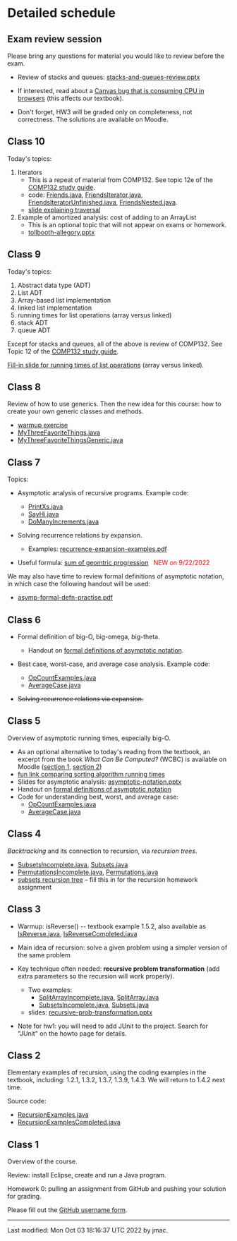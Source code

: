 # Detailed schedule

<!-- ## Class 24 -->

<!-- Exam review. Whiteboard notes: [whiteboard-12-9-2021.png](class24/whiteboard-12-9-2021.png) -->

<!-- ## Class 23 -->

<!-- Please fill out the [official feedback -->
<!-- form](https://lms.dickinson.edu/mod/url/view.php?id=1059641) if you -->
<!-- have not done so already. -->

<!-- Today's topic: depth-first and breadth-first graph traversals. -->

<!-- PowerPoint: -->
<!-- [intuitive-graph-traversals.pptx](class23/intuitive-graph-traversals.pptx) -->

<!-- Handout: [graph-traversals-handout.pdf](class23/graph-traversals-handout.pdf) -->

<!-- Handout solution: [graph-traversals-handout-solution.pdf](class23/graph-traversals-handout-solution.pdf) -->


<!-- ## Class 22 -->

<!-- Please fill out the [official feedback -->
<!-- form](https://lms.dickinson.edu/mod/url/view.php?id=1059641) for the -->
<!-- course (we will do this in class time). -->

<!-- Today's topic: graphs, including adjacency matrices and adjacency -->
<!-- lists. -->

<!-- PowerPoint: [class22-graphs.pptx](class22/class22-graphs.pptx) -->

<!-- ## Class 21 -->

<!-- Today's topic: Java Stream API. We pick up where we left off last time -->
<!-- with the `filter()` method. A slightly updated version of -->
<!-- [streamdemo.zip](class21/streamdemo.zip) is available. -->

<!-- ## Class 20 -->

<!-- Main topics for today: functional programming and lambda -->
<!-- expressions. We may also begin on the Java Stream API. -->

<!-- Code: [functionAsParam.py](class20/functionAsParam.py), -->
<!-- [FunctionParameterDemo.java](class20/FunctionParameterDemo.java), [streamdemo.zip](class21/streamdemo.zip) -->

<!-- To run Python code without installing anything, -->
<!-- [repl.it](https://repl.it) is a good option. -->

<!-- Purely for interest: If you are curious about where the "lambda" in -->
<!-- lambda-expressions comes from... The use of the Greek letter lambda to -->
<!-- represent an anonymous function was first introduced by Alonzo Church -->
<!-- in his 1936 paper "[An Unsolvable Problem of Elementary Number -->
<!-- Theory](http://links.jstor.org/sici?sici=0002-9327%28193604%2958%3A2%3C345%3AAUPOEN%3E2.0.CO%3B2-1)", -->
<!-- American Journal of Mathematics, Vol. 58, No. 2. (Apr., 1936), -->
<!-- pp. 345-363. This paper is one of two that are most closely linked -->
<!-- with the birth of computer science as an academic discipline. The -->
<!-- other is Alan Turing's paper on computable numbers, also from 1936. To -->
<!-- find out more, take COMP314. -->


<!-- ## Class 19 -->

<!-- Hash tables, session II. We continue with the PowerPoint, Java files, -->
<!-- and handout from last time. -->

<!-- As part of our discussion of a few computer scientists, it's well -->
<!-- worth checking out [Joy -->
<!-- Buolamwini](https://www.media.mit.edu/people/joyab/overview/)'s -->
<!-- [poetofcode.com](https://poetofcode.com/) site, especially her video art "AI, -->
<!-- Ain't I A Woman." -->


<!-- ## Class 18 -->

<!-- Hash tables, session I. -->

<!-- PowerPoint: [class18-hash-tables.pptx](class18/class18-hash-tables.pptx) <font color="green">UPDATED on 11/18/2021 &ndash; fixed an error on slide 29</font> -->

<!-- Java: [HashCodes.java](class18/HashCodes.java) and -->
<!-- [ComputerScientist.java](class18/ComputerScientist.java) -->

<!-- Handout: [hash-table-handout.pdf](class18/hash-table-handout.pdf) (and the [handout solution](class18/hash-table-handout-solution.pdf) <font color="green">UPDATED on 11/18/2021 &ndash; fixed errors</font>) -->


<!-- ## Class 17b -->

<!-- Exam review session. Please bring any questions. -->

<!-- Also, we will go over stable sorting again, using an updated -->
<!-- explanation. -->

<!-- As previously announced, homework assignment 6 will be graded on -->
<!-- completeness only. Solutions are being made available today. Unlike -->
<!-- most other homework assignments, you may consult the solutions when -->
<!-- working on this assignment. To benefit as much as possible from the -->
<!-- assignment, you should make a serious attempt at each question before -->
<!-- consulting the solution. -->

<!-- ## Class 17 -->

<!-- Note the announcement of midterm exam 2. Also note that homework six -->
<!-- will be graded on completeness only, and can optionally be turned in -->
<!-- before the exam or after the exam. -->

<!-- Topics: -->
<!-- * Heap sort -->
<!-- * Stability of sorting algorithms -->
<!-- * Example of real-world sorting algorithm -->

<!-- PowerPoint: [class17-heap-sort.pptx](class17/class17-heap-sort.pptx) &nbsp;&nbsp;&nbsp;<font color="green">UPDATED on 11/6/2021</font> -->



<!-- ## Class 16 -->

<!-- Sorting algorithms: Today we study *insertion sort* and *merge -->
<!-- sort*. Next time we study *heap sort*. Note that the textbook also -->
<!-- discusses *selection sort* and mentions *bubble sort* and *quick -->
<!-- sort*. It is good to read about and be aware of selection sort and -->
<!-- bubble sort but we do not study them in detail. -->

<!-- We've seen this before: -->
<!-- * [fun link comparing sorting algorithm running -->
<!--   times](http://www.sorting-algorithms.com/random-initial-order) -->

<!-- Powerpoint: [class16-insertion-and-merge-sort.pptx](class16/class16-insertion-and-merge-sort.pptx) -->


<!-- ## Class 15 -->

<!-- Mid-semester feedback results: -->
<!--   - [mid-semester-feedback-results.pdf](class15/mid-semester-feedback-results.pdf) -->
<!--   - [mid-semester-feedback-slides.pptx](class15/mid-semester-feedback-slides.pptx) -->

<!-- Topics for today (all optional, not on the exam or homework): -->
<!--   1. Generic expressions like `CS232PriorityQueue<K extends Comparable<K>, V>` -->
<!--      - These are called *bounded type parameters*. See [https://docs.oracle.com/javase/tutorial/java/generics/bounded.html](https://docs.oracle.com/javase/tutorial/java/generics/bounded.html) -->
<!--   1. AVL trees, or balanced trees generally. -->
<!--      * [description](https://courses.grainger.illinois.edu/cs225/fa2021/resources/avl-trees/) -->
<!-- 	 * [demo](https://www.cs.usfca.edu/~galles/visualization/AVLtree.html) -->
<!-- 	 * other balanced trees that are used in practice: -->
<!-- 	   - [red-black trees](https://en.wikipedia.org/wiki/Red%E2%80%93black_tree) -->
<!-- 	   - [B-trees](https://en.wikipedia.org/wiki/B-tree) -->
<!--   1. Javadoc demo -->
<!--      * check out the Project \| Generate Javadoc... command in Eclipse. -->
<!--   1. Proof that height of complete tree is O(log n). -->
<!--      * follows from the fact that 1 + 2 + 4 + 8 + 16 + ... + 2^d = 2^(d+1) -1 -->
  
<!-- Help and discussion of homework 5 (bring your own questions) -->


<!-- ## Class 14 -->

<!-- * Main topic: **heaps** -->

<!-- * [PowerPoint slides for heaps](class14/class14-heaps-slides.pptx) -->



<!-- ## Class 13 -->

<!-- * Please complete the [mid-semester survey](https://forms.office.com/Pages/ResponsePage.aspx?id=VbAyYrl2E0ybiLVirn22-3zmolgc6htDs2E7F-Dz3zdURFdaN0NZVFg5TUswQks2NTNOUVEyVFJCMSQlQCN0PWcu) -->

<!-- * Main topic for today: binary search trees (BSTs) -->
<!--   - **Important note:** In the textbook, equal keys are stored in the -->
<!--     *left* child. In the CS232 sample code, equal keys are stored in the -->
<!--     *right* child. For the homework, you must store equal keys in the -->
<!--     *right* child, not the left child. -->
<!--   - three BST operations:  -->
<!--     * find -->
<!-- 	* add (also called insert) -->
<!-- 	* remove: 3 cases -->
<!-- 	  - zero children (easy) -->
<!-- 	  - one child (easy) -->
<!-- 	  - two children (swap in value from smallest node in right -->
<!--         subtree, then delete that node) -->
<!--   - [PowerPoint slides describing the three BST operations](class13/class13-BSTs.pptx) -->
<!--   - [handout to practice adding and removing BST nodes](class13/bst-handout.png)  -->
<!--   <\!-- - [handout solution](class13/bst-handout-solution.png) -\-> -->


<!-- ## Class 12 -->

<!-- Binary trees session 2. Today's topics:  -->
<!-- 1. Definitions of full and complete binary trees -->
<!-- 1. Statement of two theorems about binary trees -->
<!-- 1. Review traversals -->
<!--    - Examine the code for level order traversal, which uses a queue -->
<!--      rather than employing recursion. -->
<!-- 1. Review binary tree ADT, and compare with the Map ADT -->
<!-- 1. Overview of the Visitor design pattern (see sample code -->
<!--    `tree.PrintVisitor.java` for an example). Additional examples of -->
<!--    the Visitor pattern (**very** useful for the binary tree homework -->
<!--    assignment): -->
<!--    - [SumVisitor.java](class12/SumVisitor.java) -->
<!--    - [AverageWithoutLowestVisitor.java](class12/AverageWithoutLowestVisitor.java) -->
<!-- 1. Homework help for the binary tree homework assignment -->
<!--    - [Hints for HW4, question 6](class12/hw4-qu6-hints.png) -->

<!-- A useful example of how to add methods that assist in debugging your -->
<!-- code: [BTNode.java](class12/BTNode.java) -->

<!-- Resources: -->
<!-- * [whiteboard notes](class12/whiteboard-class12.png) &ndash; including updated list of nodes traversed for the warm-up example at the start -->


<!-- ## Class 11 -->

<!-- Binary trees session 1. Today's topics:  -->
<!-- * Basic definitions (root, leaves, internal loads, descendants, -->
<!--   ancestors, depth, height, path length). -->
<!-- * recursive nature of binary trees -->
<!-- * Four types of traversals: Level order, pre-order, in order, post-order. -->
<!-- * Our ADT for Binary trees -->

<!-- Resources: -->
<!-- * [PowerPoint notes](class11/topic5-binary-trees.pptx) -->

<!-- For next time: -->
<!-- * Make a start on the binary tree homework assignment (HW4). Try to -->
<!--   look through all the questions and highlight areas where you need a -->
<!--   hint to get started. In the next class meeting, we will spend some -->
<!--   time giving hints where necessary. -->


## Exam review session

Please bring any questions for material you would like to review before the exam.

* Review of stacks and queues: [stacks-and-queues-review.pptx](class10b/stacks-and-queues-review.pptx)

* If interested, read about a [Canvas bug that is consuming CPU in browsers](https://community.canvaslms.com/t5/Canvas-Question-Forum/Canvas-taking-high-CPU-using-Chrome/m-p/538865/thread-id/177761/page/2) (this affects our textbook).

* Don't forget, HW3 will be graded only on completeness, not
  correctness. The solutions are available on Moodle.

<!-- * [PowerPoint notes](class10b/class10b-review-session.pptx) -->
<!-- * [Whiteboard notes](class10b/whiteboard.png) -->


## Class 10

Today's topics:
1. Iterators
   * This is a repeat of material from COMP132. See topic 12e
     of the [COMP132 study
guide](https://users.dickinson.edu/~jmac/courses/previous/spring-2021-comp132/study-guide-4-26-2021.docx).
   * code: [Friends.java](class10/Friends.java), [FriendsIterator.java](class10/FriendsIterator.java),
     [FriendsIteratorUnfinished.java](class10/FriendsIteratorUnfinished.java), [FriendsNested.java](class10/FriendsNested.java).
   * [slide explaining traversal](class10/traversal.pptx)
1. Example of amortized analysis: cost of adding to an ArrayList
   * This is an optional topic that will not appear on exams or homework.
   * [tollbooth-allegory.pptx](class10/tollbooth-allegory.pptx)


## Class 9

Today's topics:
1. Abstract data type (ADT)
1. List ADT
1. Array-based list implementation
1. linked list implementation
1. running times for list operations (array versus linked)
1. stack ADT
1. queue ADT

Except for stacks and queues, all of the above is review of
COMP132. See Topic 12 of the [COMP132 study
guide](https://users.dickinson.edu/~jmac/courses/previous/spring-2021-comp132/study-guide-4-26-2021.docx).

[Fill-in slide for running times of list
operations](class09/list-operations.pptx) (array versus linked).

## Class 8

Review of how to use generics. Then the new idea for this course: how to create your own generic classes and methods.

* [warmup exercise](class08/warmup-exercise.pptx)
* [MyThreeFavoriteThings.java](class08/MyThreeFavoriteThings.java)
* [MyThreeFavoriteThingsGeneric.java](class08/MyThreeFavoriteThingsGeneric.java)

## Class 7

Topics:
* Asymptotic analysis of recursive programs. Example code:
  - [PrintXs.java](class07/PrintXs.java)
  - [SayHi.java](class07/SayHi.java)
  - [DoManyIncrements.java](class07/DoManyIncrements.java)
* Solving recurrence relations by expansion. 
  - Examples: [recurrence-expansion-examples.pdf](class07/recurrence-expansion-examples.pdf)

* Useful formula: [sum of geomtric progression](class07/geometric-progression.pdf)&nbsp;&nbsp;&nbsp;<font color="red">NEW on 9/22/2022</font>

We may also have time to review formal definitions of asymptotic
notation, in which case the following handout will be used:
* [asymp-formal-defn-practise.pdf](class07/asymp-formal-defn-practise.pdf)


## Class 6

* Formal definition of big-O, big-omega, big-theta. 
  - Handout on [formal definitions of asymptotic
    notation](class05/asymp-formal-defs.pdf).
* Best case, worst-case, and average case analysis. Example code:
  - [OpCountExamples.java](class05/OpCountExamples.java)
  - [AverageCase.java](class05/AverageCase.java)

* ~~Solving recurrence relations via expansion.~~

## Class 5

Overview of asymptotic running times, especially big-O.

* As an optional alternative to today's reading from the textbook, an
  excerpt from the book *What Can Be Computed?* (WCBC) is available on
  Moodle ([section 1](https://lms.dickinson.edu/mod/resource/view.php?id=1131204), [section 2](https://lms.dickinson.edu/mod/resource/view.php?id=1131205))
* [fun link comparing sorting algorithm running times](http://www.sorting-algorithms.com/random-initial-order)
* Slides for asymptotic analysis: [asymptotic-notation.pptx](class05/asymptotic-notation.pptx)
* Handout on [formal definitions of asymptotic notation](class05/asymp-formal-defs.pdf)
* Code for understanding best, worst, and average case:
  - [OpCountExamples.java](class05/OpCountExamples.java)
  - [AverageCase.java](class05/AverageCase.java)
<!-- * [whiteboard notes](class05/class5-whiteboard.png) -->


## Class 4

*Backtracking* and its connection to recursion, via *recursion trees*.


* [SubsetsIncomplete.java](class03/SubsetsIncomplete.java), [Subsets.java](class03/Subsets.java)
* [PermutationsIncomplete.java](class04/PermutationsIncomplete.java), [Permutations.java](class04/Permutations.java)
* [subsets recursion tree](class04/subsets-recursion-tree.png) &ndash; fill this in for the recursion homework assignment
<!-- * [whiteboard notes](class04/whiteboard-notes.pptx) -->

## Class 3

* Warmup: isReverse() -- textbook example 1.5.2, also available as [IsReverse.java](class03/IsReverse.java), [IsReverseCompleted.java](class03/IsReverseCompleted.java)

* Main idea of recursion: solve a given problem using a simpler version of the same problem

* Key technique often needed: **recursive problem transformation**
  (add extra parameters so the recursion will work properly).  
  - Two examples:
    * [SplitArrayIncomplete.java](class03/SplitArrayIncomplete.java), [SplitArray.java](class03/SplitArray.java)
    * [SubsetsIncomplete.java](class03/SubsetsIncomplete.java), [Subsets.java](class03/Subsets.java)
  - slides: [recursive-prob-transformation.pptx](class03/recursive-prob-transformation.pptx)

* Note for hw1: you will need to add JUnit to the project. Search for
  "JUnit" on the howto page for details.

## Class 2

Elementary examples of recursion, using the coding examples in the
textbook, including: 1.2.1, 1.3.2, 1.3.7, 1.3.9, 1.4.3. We will return
to 1.4.2 next time.

Source code:
* [RecursionExamples.java](class02/RecursionExamples.java)
* [RecursionExamplesCompleted.java](class02/RecursionExamplesCompleted.java)



## Class 1

Overview of the course.

Review: install Eclipse, create and run a Java program.

Homework 0: pulling an assignment from GitHub and pushing your solution for grading.

Please fill out the [GitHub username form](https://forms.office.com/Pages/ResponsePage.aspx?id=VbAyYrl2E0ybiLVirn22-2zFL4dI9oNMmoALudp-AK9UMEVFN1hVRUtGREE1M1lLSlhMNVI5QlZHNy4u).






----
Last modified: Mon Oct 03 18:16:37 UTC 2022 by jmac.
